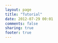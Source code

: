 ```yaml
---
layout: page
title: "Tutorial"
date: 2012-07-29 00:01
comments: false
sharing: true
footer: true
---
```

